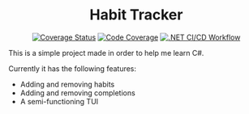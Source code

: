 <div align="center">

# Habit Tracker

[![Coverage Status](https://coveralls.io/repos/github/kevinvinther/HabitTracker/badge.svg?branch=main)](https://coveralls.io/github/kevinvinther/HabitTracker?branch=main)
[![Code Coverage](https://github.com/kevinvinther/HabitTracker/actions/workflows/coverage.yml/badge.svg)](https://github.com/kevinvinther/HabitTracker/actions/workflows/coverage.yml)
[![.NET CI/CD Workflow](https://github.com/kevinvinther/HabitTracker/actions/workflows/build.yml/badge.svg)](https://github.com/kevinvinther/HabitTracker/actions/workflows/build.yml)

</div>

This is a simple project made in order to help me learn C#.

Currently it has the following features: 
* Adding and removing habits
* Adding and removing completions
* A semi-functioning TUI
